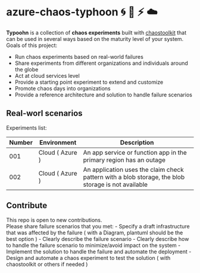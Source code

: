 # azure-chaos-typhoon :cyclone: :ocean: :zap: :cloud:

**Typoohn** is a collection of **chaos experiments** built with [chaostoolkit](https://github.com/chaostoolkit/chaostoolkit) that can be used in several ways based on the maturity level of your system.  
Goals of this project:

- Run chaos experiments based on real-world failures
- Share experiments from different organizations and individuals around the globe
- Act at cloud services level
- Provide a starting point experiment to extend and customize
- Promote chaos days into organizations
- Provide a reference architecture and solution to handle failure scenarios

## Real-worl scenarios

Experiments list:

| Number      | Environment     | Description                                                                                           |
| ----------- | -----------     | -----------                                                                                           |
| 001         | Cloud ( Azure ) | An app service or function app in the primary region has an outage                                    |
| 002         | Cloud ( Azure ) | An application uses the claim check pattern with a blob storage, the blob storage is not available    |

## Contribute

This repo is open to new contributions.  
Please share failure scenarios that you met:
    - Specify a draft infrastructure that was affected by the failure ( with a Diagram, plantuml should be the best option )
    - Clearly describe the failure scenario
    - Clearly describe how to handle the failure scenario to minimize/avoid impact on the system
    - Implement the solution to handle the failure and automate the deployment
    - Design and automate a chaos experiment to test the solution ( with chaostoolkit or others if needed )
